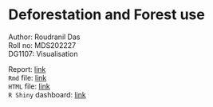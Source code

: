 # Deforestation and Forest use

Author: Roudranil Das  
Roll no: MDS202227  
DG1107: Visualisation  

Report: [link](https://github.com/Roudranil/deforestation-and-forest-conversion/blob/main/doc/report.pdf)  
`Rmd` file: [link](https://github.com/Roudranil/deforestation-and-forest-conversion/blob/main/src/visualisation-project-code.Rmd)  
`HTML` file: [link](https://github.com/Roudranil/deforestation-and-forest-conversion/blob/main/src/visualisation-project-code.html)    
`R Shiny` dashboard: [link](https://roudranil.shinyapps.io/forest-and-deforestation/)
